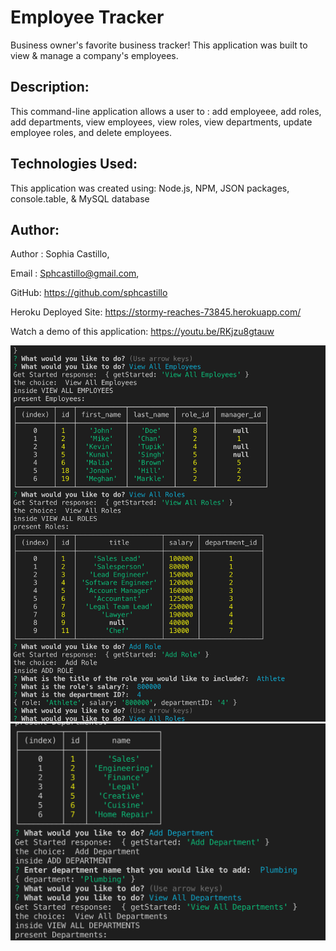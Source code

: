 # Employee Tracker

Business owner's favorite business tracker!
This application was built to view & manage a company's employees.

## Description:

This command-line application allows a user to : add employeee, add roles, add departments, view employees, view roles, view departments, update employee roles, and delete employees. 

## Technologies Used:

This application was created using: Node.js, NPM, JSON packages, console.table, & MySQL database

## Author:

Author : Sophia Castillo,


Email : Sphcastillo@gmail.com,


GitHub: https://github.com/sphcastillo 


Heroku Deployed Site:  https://stormy-reaches-73845.herokuapp.com/


Watch a demo of this application: https://youtu.be/RKjzu8gtauw

<img src="Assets/Screen Shot 2020-09-03 at 11.38.16 PM.png"/>
<img src="Assets/Screen Shot 2020-09-03 at 11.38.26 PM.png"/>